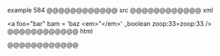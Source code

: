 example 584
@@@@@@@@@@@@ src
<a foo="bar" bam = 'baz <em>"</em>'
_boolean zoop:33=zoop:33 />
@@@@@@@@@@@@ xml
<?xml version="1.0" encoding="UTF-8"?>
<!DOCTYPE document SYSTEM "CommonMark.dtd">
<document xmlns="http://commonmark.org/xml/1.0">
  <paragraph>
    <html_inline>&lt;a foo=&quot;bar&quot; bam = 'baz &lt;em&gt;&quot;&lt;/em&gt;'
_boolean zoop:33=zoop:33 /&gt;</html_inline>
  </paragraph>
</document>
@@@@@@@@@@@@ html
<p><a foo="bar" bam = 'baz <em>"</em>'
_boolean zoop:33=zoop:33 /></p>
@@@@@@@@@@@@
